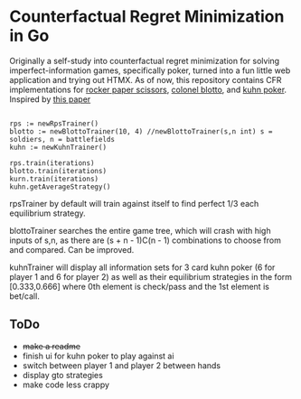 # Counterfactual Regret Minimization in Go

Originally a self-study into counterfactual regret minimization for solving imperfect-information games, specifically poker, turned into a fun little web application and trying out HTMX.
As of now, this repository contains CFR implementations for [rocker paper scissors](https://en.wikipedia.org/wiki/Rock_paper_scissors), [colonel blotto](https://en.wikipedia.org/wiki/Blotto_game), and [kuhn poker](https://en.wikipedia.org/wiki/Kuhn_poker).  Inspired by [this paper](http://modelai.gettysburg.edu/2013/cfr/cfr.pdf)

```iterations := 10000

rps := newRpsTrainer()
blotto := newBlottoTrainer(10, 4) //newBlottoTrainer(s,n int) s = soldiers, n = battlefields
kuhn := newKuhnTrainer()

rps.train(iterations) 
blotto.train(iterations) 
kurn.train(iterations)
kuhn.getAverageStrategy() 
```

rpsTrainer  by default will train against itself to find perfect 1/3 each equilibrium strategy.

blottoTrainer  searches the entire game tree, which will crash with high inputs of s,n, as there are (s + n - 1)C(n - 1) combinations to choose from and compared. Can be improved.

kuhnTrainer will display all information sets for 3 card kuhn poker  (6 for player 1 and 6 for player 2) as well as their equilibrium strategies 
in the form [0.333,0.666] where 0th element is check/pass and the 1st element is bet/call.

## ToDo
- ~~make a readme~~
- finish ui for kuhn poker to play against ai
- switch between player 1 and player 2 between hands
- display gto strategies
- make code less crappy




